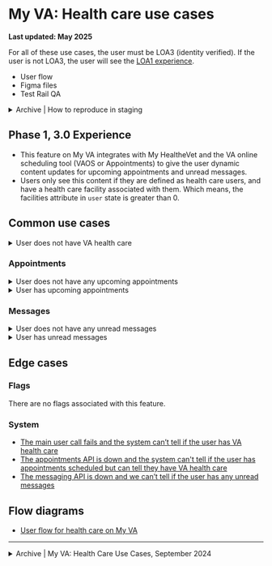 # My VA: Health care use cases

**Last updated: May 2025**

For all of these use cases, the user must be LOA3 (identity verified). If the user is not LOA3, the user will see the [LOA1 experience](https://github.com/department-of-veterans-affairs/va.gov-team/tree/master/products/identity-personalization/my-va/use-cases/LOA1-use-cases).

- User flow
- Figma files
- Test Rail QA

<details><summary>Archive | How to reproduce in staging</summary>

- [Does not have health care](https://github.com/department-of-veterans-affairs/va.gov-team/blob/master/products/identity-personalization/my-va/use-cases/health-care-use-cases/no-health-care.md#how-to-reproduce)
- [Health care appointments](https://github.com/department-of-veterans-affairs/va.gov-team/blob/master/products/identity-personalization/my-va/use-cases/health-care-use-cases/health-care-appointments.md#how-to-reproduce)
- [Health care messages](https://github.com/department-of-veterans-affairs/va.gov-team/blob/master/products/identity-personalization/my-va/use-cases/health-care-use-cases/health-care-messages.md#how-to-reproduce)

</details>

## Phase 1, 3.0 Experience
- This feature on My VA integrates with My HealtheVet and the VA online scheduling tool (VAOS or Appointments) to give the user dynamic content updates for upcoming appointments and unread messages.
- Users only see this content if they are defined as health care users, and have a health care facility associated with them. Which means, the facilities attribute in `user` state is greater than 0.

## Common use cases

<details><summary>User does not have VA health care</summary>

- **Use case:** When a LOA3 user does not have VA health care, they will see text in the section prompting them to apply for VA health care. No other secondary content shows in this use case.
- **Status code:** TBD
- **Content:** TBD
- **Format:** TBD
- [Link to designs]
- [Link to code]

</details>

### Appointments

<details><summary>User does not have any upcoming appointments</summary>

- **Use case:** When a user does not have any upcoming appointments, they will see text in this section that states ... TBD
- **Status code:** TBD
- **Content:** See designs
- **Format:** TBD
- [Link to designs]
- [Link to code]

</details>


<details><summary>User has upcoming appointments</summary>

- **Use case:** If a user has a confirmed upcoming appointment, they will see **up to** two cards in this section that tells them the date, time, and location of the appointment, as well as a link to the online scheduling tool.
- **Status code:** TBD
- **Content:** See designs
- **Format:** [Card component](https://design.va.gov/components/card)
- [Link to designs]
- [Link to code]

</details>


### Messages

<details><summary>User does not have any unread messages</summary>

- **Use case:** When a user does not have any unread messages, they will see ... TBD
- **Status code:** TBD
- **Content:** See designs
- **Format:** [Card component](https://design.va.gov/components/card)
- [Link to designs]
- [Link to code]

</details>


<details><summary>User has unread messages</summary>

- **Use case:** When a user has unread messages, they will see a card informing them they have unread messages.
- **Status code:** TBD
- **Content:** See designs
- **Format:** [Card component](https://design.va.gov/components/card)
- [Link to designs]
- [Link to code]

</details>


## Edge cases

### Flags
There are no flags associated with this feature.

### System
- [The main user call fails and the system can’t tell if the user has VA health care](https://github.com/department-of-veterans-affairs/va.gov-team/blob/master/products/identity-personalization/my-va/use-cases/health-care-use-cases/main-user-call-fails.md)
- [The appointments API is down and the system can't tell if the user has appointments scheduled but can tell they have VA health care](https://github.com/department-of-veterans-affairs/va.gov-team/blob/master/products/identity-personalization/my-va/use-cases/health-care-use-cases/appointments-api-down.md)
- [The messaging API is down and we can’t tell if the user has any unread messages](https://github.com/department-of-veterans-affairs/va.gov-team/blob/master/products/identity-personalization/my-va/use-cases/health-care-use-cases/messaging-api-down.md)


## Flow diagrams
- [User flow for health care on My VA](https://www.figma.com/file/15yOY4VEzitxm5tRMDiAzz/My-VA?type=design&node-id=0-7253&mode=design)

---

<details><summary>Archive | My VA: Health Care Use Cases, September 2024</summary>

# My VA: Health Care Use Cases

**Last updated:** September 16, 2024 (added note about how health care users are determined)

## Overview of Health Care:
- This feature on My VA integrates with My HealtheVet and the VA online scheduling tool (VAOS, or Appointments) to give the user dynamic content updates for upcoming appointments and unread messages.
- This feature also contains links to useful, top-task health care features: prescription refills, travel reimbursement, and VA medical records and test results.
- For all of these use cases, the user must be LOA3 (identity verified). All LOA3 users will see this section on My VA.
- Beyond LOA3 status, the determining factor for what the user sees is whether they are a health care user or not, which is defined by whether the user has a health care facility associated with them, i.e. the facilities attribute in `user` state is greater than 0.  
- [LOA1 users](https://github.com/department-of-veterans-affairs/va.gov-team/tree/master/products/identity-personalization/my-va/use-cases/LOA1-use-cases) will see an empty state of this section on My VA.

## Common use cases
- [User does not have VA health care](https://github.com/department-of-veterans-affairs/va.gov-team/blob/master/products/identity-personalization/my-va/use-cases/health-care-use-cases/no-health-care.md)
- [User has VA health care and does or does not have upcoming appointments](https://github.com/department-of-veterans-affairs/va.gov-team/blob/master/products/identity-personalization/my-va/use-cases/health-care-use-cases/health-care-appointments.md)
- [User has VA health care and does or does not have unread messages](https://github.com/department-of-veterans-affairs/va.gov-team/blob/master/products/identity-personalization/my-va/use-cases/health-care-use-cases/health-care-messages.md)


## Edge cases

### Flags
There are no flags associated with this feature.

### System
- [The main user call fails and the system can’t tell if the user has VA health care](https://github.com/department-of-veterans-affairs/va.gov-team/blob/master/products/identity-personalization/my-va/use-cases/health-care-use-cases/main-user-call-fails.md)
- [The appointments API is down and the system can't tell if the user has appointments scheduled but can tell they have VA health care](https://github.com/department-of-veterans-affairs/va.gov-team/blob/master/products/identity-personalization/my-va/use-cases/health-care-use-cases/appointments-api-down.md)
- [The messaging API is down and we can’t tell if the user has any unread messages](https://github.com/department-of-veterans-affairs/va.gov-team/blob/master/products/identity-personalization/my-va/use-cases/health-care-use-cases/messaging-api-down.md)


## Flow diagrams
- [User flow for health care on My VA](https://www.figma.com/file/15yOY4VEzitxm5tRMDiAzz/My-VA?type=design&node-id=0-7253&mode=design)

</details>
